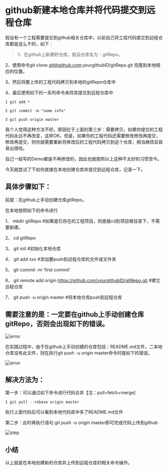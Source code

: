 
# github新建本地仓库并将代码提交到远程仓库

假设有一个工程需要提交到github相关仓库中，以前自己将工程代码提交到远程仓库都是这么干的，如下：

>1、在github上新建好仓库，假设仓库名为：gitRepo。

2、使用命令git clone git@github.com:yourgithubID/gitRepo.git 克隆到本地相应的位置。

3、然后将要上传的工程代码拷贝到本地的gitRepo仓库中

4、最后使用如下的一系列命令来将其提交到远程仓库中

```
1 git add * 

2 git commit -m "some info"

3 git push origin master
``` 

我个人觉得这种方法不好。原因在于上面的第三步：需要拷贝，如果你提交的工程代码永远不再改变，这样OK，但是，如果你的工程代码还需要修改修改再提交，修改再提交，则你就需要重新将修改后的工程代码拷贝到这个仓库，相当麻烦且容易出错哈。

自己一般写的Demo都是不再修改的，因此也就按照以上这种不太好的习惯至今。

今天就尝试了下如何直接在本地创建仓库并提交到远程仓库，记录一下。

## 具体步骤如下：

前提：在github上手动创建仓库gitRepo。

在本地按照如下的命令进行

1、 mkdir gitRepo #如果是已存在的工程项目，则直接cd到项目根目录下，不需要新建。

2、 cd gitRepo

3、 git init #初始化本地仓库

4、 git add xxx #添加要push到远程仓库的文件或文件夹

5、 git commit -m ‘first commit’

6、 git remote add origin https://github.com/yourgithubID/gitRepo.git #建立远程仓库

7、 git push -u origin master #将本地仓库push到远程仓库

## 需要注意的是：一定要在github上手动创建仓库gitRepo，否则会出现如下的错误。

![error](http://7xknzt.com1.z0.glb.clouddn.com/git_error_v3.png)

在实践过程中，由于在github上手动创建的仓库包括：README.md文件，二本地仓库没有此文件，则在执行git push -u origin master命令时报如下的错误。

![error](http://7xknzt.com1.z0.glb.clouddn.com/git_error_v1.png)

## 解决方法为：

第一步：可以通过如下命令进行代码合并【注：pull=fetch+merge]

`1 git pull --rebase origin master`

执行上面代码后可以看到本地代码库中多了README.md文件

第二步：此时再执行语句 git push -u origin master即可完成代码上传到github

![step](http://7xknzt.com1.z0.glb.clouddn.com/git_error_v4.png)

## 小结

以上就是在本地创建新的仓库并上传到远程仓库的相关命令操作。

